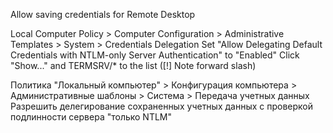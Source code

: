  Allow saving credentials for Remote Desktop
 
 Local Computer Policy > Computer Configuration > Administrative Templates > System > Credentials Delegation
 Set "Allow Delegating Default Credentials with NTLM-only Server Authentication" to "Enabled"
 Click "Show..." and TERMSRV/* to the list ([!] Note forward slash)
 
 Политика "Локальный компьютер" > Конфигурация компьютера > Административные шаблоны > Система > Передача учетных данных
 Разрешить делегирование сохраненных учетных данных с проверкой подлинности сервера "только NTLM"
